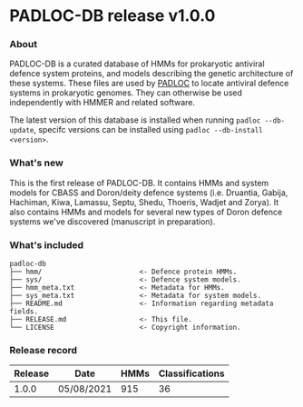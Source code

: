 # PADLOC-DB release v1.0.0

### About

PADLOC-DB is a curated database of HMMs for prokaryotic antiviral defence system proteins, and models describing the genetic architecture of these systems. These files are used by [PADLOC](https://github.com/leightonpayne/padloc) to locate antiviral defence systems in prokaryotic genomes. They can otherwise be used independently with HMMER and related software.

The latest version of this database is installed when running `padloc --db-update`, specifc versions can be installed using `padloc --db-install <version>`.

### What's new

This is the first release of PADLOC-DB. It contains HMMs and system models for CBASS and Doron/deity defence systems (i.e. Druantia, Gabija, Hachiman, Kiwa, Lamassu, Septu, Shedu, Thoeris, Wadjet and Zorya). It also contains HMMs and models for several new types of Doron defence systems we've discovered (manuscript in preparation).

### What's included


```
padloc-db
├── hmm/                        <- Defence protein HMMs.
├── sys/                        <- Defence system models.
├── hmm_meta.txt                <- Metadata for HMMs.
├── sys_meta.txt                <- Metadata for system models.
├── README.md                   <- Information regarding metadata fields.
├── RELEASE.md                  <- This file.
└── LICENSE                     <- Copyright information.
```

### Release record

| Release | Date       | HMMs | Classifications |
| ------- | ---------- | ---- | --------------- |
| 1.0.0   | 05/08/2021 | 915  | 36              |


